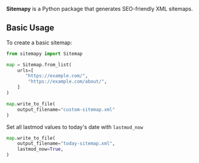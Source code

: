 **Sitemapy** is a Python package that generates SEO-friendly XML sitemaps.


## Basic Usage

To create a basic sitemap:

```python
from sitemapy import Sitemap

map = Sitemap.from_list(
    urls=[
       "https://example.com/",
        "https://example.com/about/", 
    ]
)

map.write_to_file(
    output_filename="custom-sitemap.xml"
)
```

Set all lastmod values to today's date with `lastmod_now`

```python
map.write_to_file(
    output_filename="today-sitemap.xml",
    lastmod_now=True,
)

